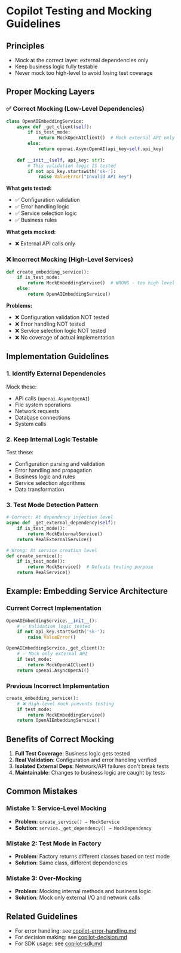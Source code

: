 # Copilot Testing and Mocking Guidelines

## Principles
- Mock at the correct layer: external dependencies only
- Keep business logic fully testable
- Never mock too high-level to avoid losing test coverage

## Proper Mocking Layers

### ✅ Correct Mocking (Low-Level Dependencies)
```python
class OpenAIEmbeddingService:
    async def _get_client(self):
        if is_test_mode:
            return MockOpenAIClient()  # Mock external API only
        else:
            return openai.AsyncOpenAI(api_key=self.api_key)
    
    def __init__(self, api_key: str):
        # This validation logic IS tested
        if not api_key.startswith('sk-'):
            raise ValueError("Invalid API key")
```

**What gets tested:**
- ✅ Configuration validation
- ✅ Error handling logic
- ✅ Service selection logic
- ✅ Business rules

**What gets mocked:**
- ❌ External API calls only

### ❌ Incorrect Mocking (High-Level Services)
```python
def create_embedding_service():
    if is_test_mode:
        return MockEmbeddingService()  # WRONG - too high level
    else:
        return OpenAIEmbeddingService()
```

**Problems:**
- ❌ Configuration validation NOT tested
- ❌ Error handling NOT tested  
- ❌ Service selection logic NOT tested
- ❌ No coverage of actual implementation

## Implementation Guidelines

### 1. Identify External Dependencies
Mock these:
- API calls (`openai.AsyncOpenAI`)
- File system operations
- Network requests
- Database connections
- System calls

### 2. Keep Internal Logic Testable
Test these:
- Configuration parsing and validation
- Error handling and propagation
- Business logic and rules
- Service selection algorithms
- Data transformation

### 3. Test Mode Detection Pattern
```python
# Correct: At dependency injection level
async def _get_external_dependency(self):
    if is_test_mode():
        return MockExternalService()
    return RealExternalService()

# Wrong: At service creation level
def create_service():
    if is_test_mode():
        return MockService()  # Defeats testing purpose
    return RealService()
```

## Example: Embedding Service Architecture

### Current Correct Implementation
```python
OpenAIEmbeddingService.__init__():
    # ✅ Validation logic tested
    if not api_key.startswith('sk-'):
        raise ValueError()

OpenAIEmbeddingService._get_client():
    # ✅ Mock only external API
    if test_mode:
        return MockOpenAIClient()
    return openai.AsyncOpenAI()
```

### Previous Incorrect Implementation
```python
create_embedding_service():
    # ❌ High-level mock prevents testing
    if test_mode:
        return MockEmbeddingService()
    return OpenAIEmbeddingService()
```

## Benefits of Correct Mocking

1. **Full Test Coverage**: Business logic gets tested
2. **Real Validation**: Configuration and error handling verified
3. **Isolated External Deps**: Network/API failures don't break tests
4. **Maintainable**: Changes to business logic are caught by tests

## Common Mistakes

### Mistake 1: Service-Level Mocking
- **Problem**: `create_service() → MockService` 
- **Solution**: `service._get_dependency() → MockDependency`

### Mistake 2: Test Mode in Factory
- **Problem**: Factory returns different classes based on test mode
- **Solution**: Same class, different dependencies

### Mistake 3: Over-Mocking
- **Problem**: Mocking internal methods and business logic
- **Solution**: Mock only external I/O and network calls

## Related Guidelines
- For error handling: see [copilot-error-handling.md](copilot-error-handling.md)
- For decision making: see [copilot-decision.md](copilot-decision.md)
- For SDK usage: see [copilot-sdk.md](copilot-sdk.md)
